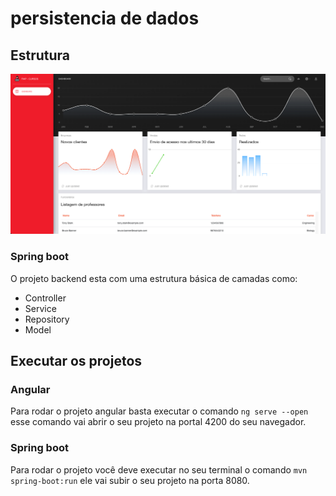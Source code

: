 # persistencia de dados

## Estrutura

![Dashboard Preview](./imagens/dash-persistencia-dados.png)

### Spring boot

O projeto backend esta com uma estrutura básica de camadas como:
* Controller
* Service
* Repository
* Model

## Executar os projetos

### Angular
Para rodar o projeto angular basta executar o comando `ng serve --open` esse comando vai abrir o seu projeto na portal 4200 do seu navegador.

### Spring boot
Para rodar o projeto você deve executar no seu terminal o comando `mvn spring-boot:run` ele vai subir o seu projeto na porta 8080.

